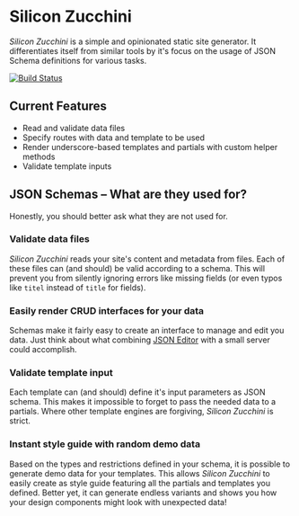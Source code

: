 # Silicon Zucchini

_Silicon Zucchini_ is a simple and opinionated static site generator. It differentiates itself from similar tools by it's focus on the usage of JSON Schema definitions for various tasks.

[![Build Status](https://travis-ci.org/killercup/silicon-zucchini.svg?branch=master)](https://travis-ci.org/killercup/silicon-zucchini)

## Current Features

- Read and validate data files
- Specify routes with data and template to be used
- Render underscore-based templates and partials with custom helper methods
- Validate template inputs

## JSON Schemas – What are they used for?

Honestly, you should better ask what they are not used for.

### Validate data files

_Silicon Zucchini_ reads your site's content and metadata from files. Each of these files can (and should) be valid according to a schema. This will prevent you from silently ignoring errors like missing fields (or even typos like `titel` instead of `title` for fields).

### Easily render CRUD interfaces for your data

Schemas make it fairly easy to create an interface to manage and edit you data. Just think about what combining [JSON Editor](https://github.com/jdorn/json-editor) with a small server could accomplish.

### Validate template input

Each template can (and should) define it's input parameters as JSON schema. This makes it impossible to forget to pass the needed data to a partials. Where other template engines are forgiving, _Silicon Zucchini_ is strict.

### Instant style guide with random demo data

Based on the types and restrictions defined in your schema, it is possible to generate demo data for your templates. This allows _Silicon Zucchini_ to easily create as style guide featuring all the partials and templates you defined. Better yet, it can generate endless variants and shows you how your design components might look with unexpected data!
